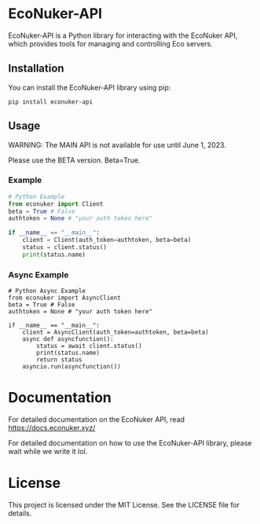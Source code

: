 # EcoNuker-API

EcoNuker-API is a Python library for interacting with the EcoNuker API, which provides tools for managing and controlling Eco servers.

## Installation

You can install the EcoNuker-API library using pip:

`pip install econuker-api`

## Usage

WARNING: The MAIN API is not available for use until June 1, 2023.

Please use the BETA version. Beta=True.

### Example

```python
# Python Example
from econuker import Client
beta = True # False
authtoken = None # "your auth token here"

if __name__ == "__main__":
    client = Client(auth_token=authtoken, beta=beta)
    status = client.status()
    print(status.name)
```

### Async Example
```
# Python Async Example
from econuker import AsyncClient
beta = True # False
authtoken = None # "your auth token here"

if __name__ == "__main__":
    client = AsyncClient(auth_token=authtoken, beta=beta)
    async def asyncfunction():
        status = await client.status()
        print(status.name)
        return status
    asyncio.run(asyncfunction())
```


# Documentation
For detailed documentation on the EcoNuker API, read https://docs.econuker.xyz/

For detailed documentation on how to use the EcoNuker-API library, please wait while we write it lol.

# License
This project is licensed under the MIT License. See the LICENSE file for details.
